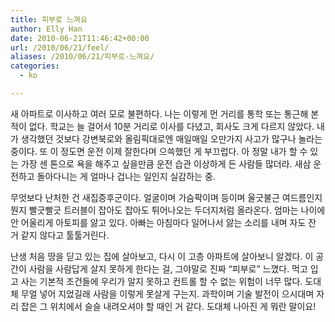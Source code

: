 ```yaml
---
title: 피부로 느껴요
author: Elly Han
date: 2010-06-21T11:46:42+00:00
url: /2010/06/21/feel/
aliases: /2010/06/21/피부로-느껴요/
categories:
  - ko

---
```

새 아파트로 이사하고 여러 모로 불편하다. 나는 이렇게 먼 거리를 통학 또는 통근해 본 적이 없다. 학교는 늘 걸어서 10분 거리로 이사를 다녔고, 회사도 크게 다르지 않았다. 내가 생각했던 것보다 강변북로와 올림픽대로엔 매일매일 오만가지 사고가 많구나 놀라는 중이다. 또 이 정도면 운전 이제 잘한다며 으쓱했던 게 부끄럽다. 아 정말 내가 할 수 있는 가장 센 톤으로 욕을 해주고 싶을만큼 운전 습관 이상하게 든 사람들 많더라. 새삼 운전하고 돌아다니는 게 얼마나 겁나는 일인지 실감하는 중.

  


무엇보다 난처한 건 새집증후군이다. 얼굴이며 가슴팍이며 등이며 울긋불근 여드름인지 뭔지 빨긋빨긋 트러블이 잡아도 잡아도 튀어나오는 두더지처럼 올라온다. 엄마는 나이에 안 어울리게 아토피를 앓고 있다. 아빠는 아침마다 일어나서 앓는 소리를 내며 자도 잔 거 같지 않다고 툴툴거린다. 

  


난생 처음 땅을 딛고 있는 집에 살아보고, 다시 이 고층 아파트에 살아보니 알겠다. 이 공간이 사람을 사람답게 살지 못하게 한다는 걸, 그야말로 진짜 “피부로” 느꼈다. 먹고 입고 사는 기본적 조건들에 우리가 알지 못하고 컨트롤 할 수 없는 위험이 너무 많다. 도대체 무얼 넣어 지었길래 사람을 이렇게 못살게 구는지. 과학이며 기술 발전이 으시대며 자리 잡은 그 위치에서 슬슬 내려오셔야 할 때인 거 같다. 도대체 나아진 게 뭐란 말이요!